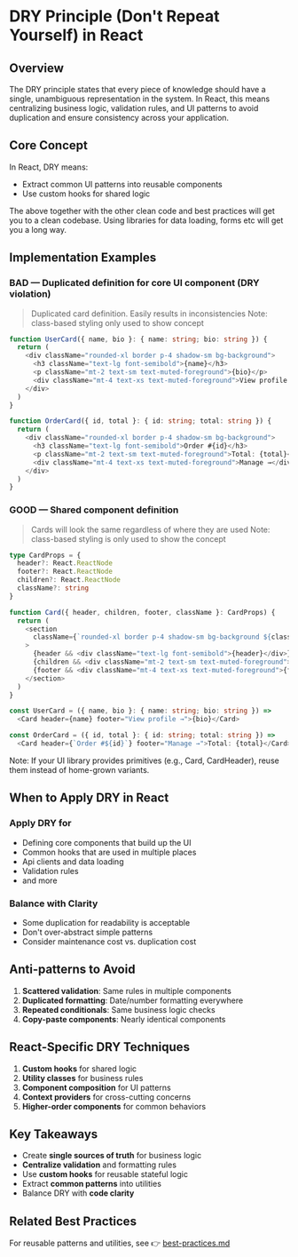 # DRY Principle (Don't Repeat Yourself) in React

## Overview

The DRY principle states that every piece of knowledge should have a single,
unambiguous representation in the system. In React, this means centralizing
business logic, validation rules, and UI patterns to avoid duplication and
ensure consistency across your application.

## Core Concept

In React, DRY means:

* Extract common UI patterns into reusable components
* Use custom hooks for shared logic

The above together with the other clean code and best practices will get
you to a clean codebase. Using libraries for data loading, forms etc
will get you a long way.

## Implementation Examples

### BAD — Duplicated definition for core UI component (DRY violation)

> Duplicated card definition. Easily results in inconsistencies
> Note: class-based styling only used to show concept

```typescript
function UserCard({ name, bio }: { name: string; bio: string }) {
  return (
    <div className="rounded-xl border p-4 shadow-sm bg-background">
      <h3 className="text-lg font-semibold">{name}</h3>
      <p className="mt-2 text-sm text-muted-foreground">{bio}</p>
      <div className="mt-4 text-xs text-muted-foreground">View profile →</div>
    </div>
  )
}

function OrderCard({ id, total }: { id: string; total: string }) {
  return (
    <div className="rounded-xl border p-4 shadow-sm bg-background">
      <h3 className="text-lg font-semibold">Order #{id}</h3>
      <p className="mt-2 text-sm text-muted-foreground">Total: {total}</p>
      <div className="mt-4 text-xs text-muted-foreground">Manage →</div>
    </div>
  )
}


```

### GOOD — Shared component definition

> Cards will look the same regardless of where they are used
> Note: class-based styling is only used to show the concept

```typescript
type CardProps = {
  header?: React.ReactNode
  footer?: React.ReactNode
  children?: React.ReactNode
  className?: string
}

function Card({ header, children, footer, className }: CardProps) {
  return (
    <section
      className={`rounded-xl border p-4 shadow-sm bg-background ${className ?? ''}`}
    >
      {header && <div className="text-lg font-semibold">{header}</div>}
      {children && <div className="mt-2 text-sm text-muted-foreground">{children}</div>}
      {footer && <div className="mt-4 text-xs text-muted-foreground">{footer}</div>}
    </section>
  )
}

const UserCard = ({ name, bio }: { name: string; bio: string }) =>
  <Card header={name} footer="View profile →">{bio}</Card>

const OrderCard = ({ id, total }: { id: string; total: string }) =>
  <Card header={`Order #${id}`} footer="Manage →">Total: {total}</Card>

```

Note: If your UI library provides primitives (e.g., Card, CardHeader),
reuse them instead of home-grown variants.

## When to Apply DRY in React

### Apply DRY for

* Defining core components that build up the UI
* Common hooks that are used in multiple places
* Api clients and data loading
* Validation rules
* and more

### Balance with Clarity

* Some duplication for readability is acceptable
* Don't over-abstract simple patterns
* Consider maintenance cost vs. duplication cost

## Anti-patterns to Avoid

1. **Scattered validation**: Same rules in multiple components
2. **Duplicated formatting**: Date/number formatting everywhere
3. **Repeated conditionals**: Same business logic checks
4. **Copy-paste components**: Nearly identical components

## React-Specific DRY Techniques

1. **Custom hooks** for shared logic
2. **Utility classes** for business rules
3. **Component composition** for UI patterns
4. **Context providers** for cross-cutting concerns
5. **Higher-order components** for common behaviors

## Key Takeaways

* Create **single sources of truth** for business logic
* **Centralize validation** and formatting rules
* Use **custom hooks** for reusable stateful logic
* Extract **common patterns** into utilities
* Balance DRY with **code clarity**

## Related Best Practices

For reusable patterns and utilities, see
👉 [best-practices.md](../best-practices/best-practices.md)
